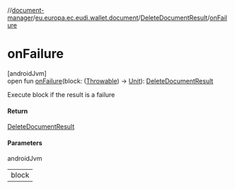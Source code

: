 //[document-manager](../../../index.md)/[eu.europa.ec.eudi.wallet.document](../index.md)/[DeleteDocumentResult](index.md)/[onFailure](on-failure.md)

# onFailure

[androidJvm]\
open fun [onFailure](on-failure.md)(block: ([Throwable](https://kotlinlang.org/api/latest/jvm/stdlib/kotlin/-throwable/index.html)) -&gt; [Unit](https://kotlinlang.org/api/latest/jvm/stdlib/kotlin/-unit/index.html)): [DeleteDocumentResult](index.md)

Execute block if the result is a failure

#### Return

[DeleteDocumentResult](index.md)

#### Parameters

androidJvm

| |
|---|
| block |
